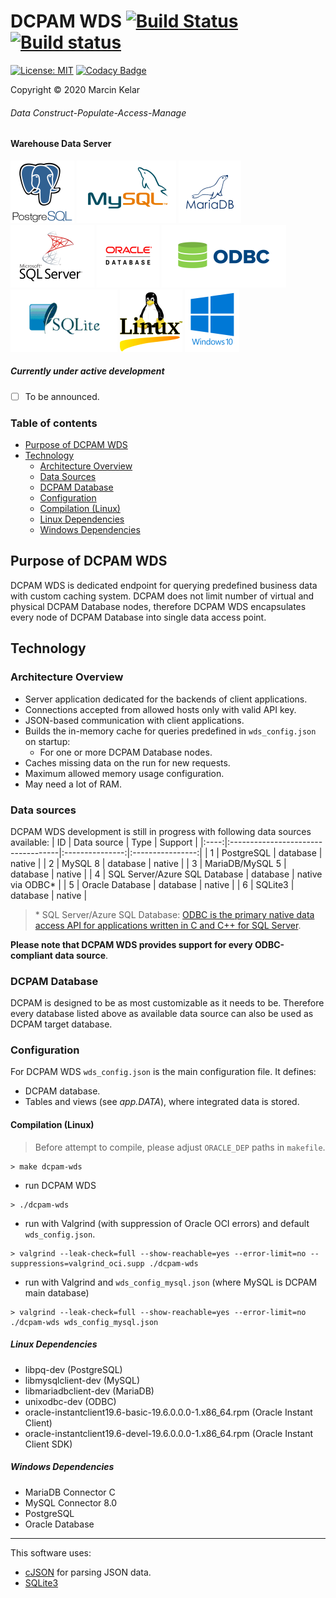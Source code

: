 # DCPAM WDS [![Build Status](https://travis-ci.org/OrionExplorer/dcpam.svg?branch=master)](https://travis-ci.org/OrionExplorer/dcpam) [![Build status](https://ci.appveyor.com/api/projects/status/43le8rn6721j8jtj/branch/master?svg=true)](https://ci.appveyor.com/project/OrionExplorer/dcpam/branch/master)
 
 [![License: MIT](https://img.shields.io/badge/License-MIT-brightgreen.svg)](https://opensource.org/licenses/MIT) [![Codacy Badge](https://app.codacy.com/project/badge/Grade/f5c3afcc56ab4e14910d7f68038d732a)](https://www.codacy.com/manual/OrionExplorer/dcpam?utm_source=github.com&amp;utm_medium=referral&amp;utm_content=OrionExplorer/dcpam&amp;utm_campaign=Badge_Grade)
 
 Copyright © 2020 Marcin Kelar
###### _Data Construct-Populate-Access-Manage_ 
#### Warehouse Data Server
![PostgreSQL](https://raw.githubusercontent.com/OrionExplorer/dcpam/master/docs/postgresql102x100.png) ![MySQL](https://raw.githubusercontent.com/OrionExplorer/dcpam/master/docs/mysql159x100.png) ![MariaDB](https://raw.githubusercontent.com/OrionExplorer/dcpam/master/docs/mariadb100x100.png) ![Microsoft SQL Server](https://raw.githubusercontent.com/OrionExplorer/dcpam/master/docs/sqlserver134x100.png) ![Oracle Database](https://raw.githubusercontent.com/OrionExplorer/dcpam/master/docs/oracle100x100.png) ![ODBC](https://raw.githubusercontent.com/OrionExplorer/dcpam/master/docs/odbc199x100.png) ![SQLite3](https://raw.githubusercontent.com/OrionExplorer/dcpam/master/docs/sqlite171x100.png) ![Linux](https://raw.githubusercontent.com/OrionExplorer/dcpam/master/docs/linux100x100.png) ![Windows 10](https://raw.githubusercontent.com/OrionExplorer/dcpam/master/docs/windows87x100.png)

##### Currently under active development
* [ ] To be announced.

### Table of contents
* [Purpose of DCPAM WDS](https://github.com/OrionExplorer/dcpam/tree/master/src/DCPAM_WDS#purpose-of-dcpam-wds)
* [Technology](https://github.com/OrionExplorer/dcpam/tree/master/src/DCPAM_WDS#technology)
    * [Architecture Overview](https://github.com/OrionExplorer/dcpam/tree/master/src/DCPAM_WDS#architecture-overview)
    * [Data Sources](https://github.com/OrionExplorer/dcpam/tree/master/src/DCPAM_WDS#data-sources)
    * [DCPAM Database](https://github.com/OrionExplorer/dcpam/tree/master/src/DCPAM_WDS#dcpam-database)
    * [Configuration](https://github.com/OrionExplorer/dcpam/tree/master/src/DCPAM_WDS#configuration)
    * [Compilation (Linux)](https://github.com/OrionExplorer/dcpam/tree/master/src/DCPAM_WDS#compilation-linux)
    * [Linux Dependencies](https://github.com/OrionExplorer/dcpam/tree/master/src/DCPAM_WDS#linux-dependencies)
    * [Windows Dependencies](https://github.com/OrionExplorer/dcpam/tree/master/src/DCPAM_WDS#windows-dependencies)

## Purpose of DCPAM WDS
DCPAM WDS is dedicated endpoint for querying predefined business data with custom caching system. DCPAM does not limit number of virtual and physical DCPAM Database nodes, therefore DCPAM WDS encapsulates every node of DCPAM Database into single data access point.

## Technology
### Architecture Overview
* Server application dedicated for the backends of client applications.
* Connections accepted from allowed hosts only with valid API key.
* JSON-based communication with client applications.
* Builds the in-memory cache for queries predefined in `wds_config.json` on startup:
	* For one or more DCPAM Database nodes.
* Caches missing data on the run for new requests.
* Maximum allowed memory usage configuration.
* May need a lot of RAM.

### Data sources
DCPAM WDS development is still in progress with following data sources available:
|  ID  | Data source                        | Type            | Support          |
|:----:|:-----------------------------------|:---------------:|:----------------:|
| 1    | PostgreSQL                         | database        | native           |
| 2    | MySQL 8                            | database        | native           |
| 3    | MariaDB/MySQL 5                    | database        | native           |
| 4    | SQL Server/Azure SQL Database      | database        | native via ODBC* |
| 5    | Oracle Database                    | database        | native           |
| 6    | SQLite3                            | database        | native           |

> \* SQL Server/Azure SQL Database: [ODBC is the primary native data access API for applications written in C and C++ for SQL Server](https://docs.microsoft.com/en-us/sql/connect/odbc/microsoft-odbc-driver-for-sql-server).

**Please note that DCPAM WDS provides support for every ODBC-compliant data source**.

### DCPAM Database
DCPAM is designed to be as most customizable as it needs to be.
Therefore every database listed above as available data source can also be used as DCPAM target database.

### Configuration
For DCPAM WDS `wds_config.json` is the main configuration file. It defines:
* DCPAM database.
* Tables and views (see _app.DATA_), where integrated data is stored.

#### Compilation (Linux)
> Before attempt to compile, please adjust `ORACLE_DEP` paths in `makefile`.
```
> make dcpam-wds
```
- run DCPAM WDS
```
> ./dcpam-wds
```
- run with Valgrind (with suppression of Oracle OCI errors) and default `wds_config.json`.
```
> valgrind --leak-check=full --show-reachable=yes --error-limit=no --suppressions=valgrind_oci.supp ./dcpam-wds
```
- run with Valgrind and `wds_config_mysql.json` (where MySQL is DCPAM main database)
```
> valgrind --leak-check=full --show-reachable=yes --error-limit=no ./dcpam-wds wds_config_mysql.json
```

##### Linux Dependencies
- libpq-dev (PostgreSQL)
- libmysqlclient-dev (MySQL)
- libmariadbclient-dev (MariaDB)
- unixodbc-dev (ODBC)
- oracle-instantclient19.6-basic-19.6.0.0.0-1.x86_64.rpm (Oracle Instant Client)
- oracle-instantclient19.6-devel-19.6.0.0.0-1.x86_64.rpm (Oracle Instant Client SDK)

##### Windows Dependencies
- MariaDB Connector C
- MySQL Connector 8.0
- PostgreSQL
- Oracle Database

---
This software uses:
* [cJSON](https://github.com/DaveGamble/cJSON "cJSON") for parsing JSON data.
* [SQLite3](https://www.sqlite.org/ "SQLite")
